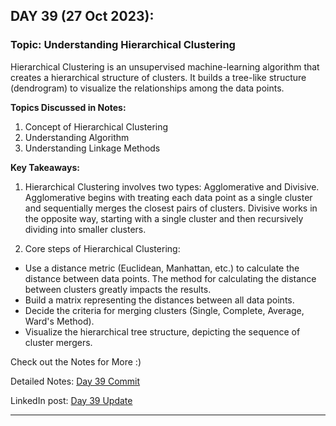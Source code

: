 
## **DAY 39 (27 Oct 2023):**
### Topic: Understanding Hierarchical Clustering

Hierarchical Clustering is an unsupervised machine-learning algorithm that creates a hierarchical structure of clusters. It builds a tree-like structure (dendrogram) to visualize the relationships among the data points.

**Topics Discussed in Notes:**
1. Concept of Hierarchical Clustering
2. Understanding Algorithm
3. Understanding Linkage Methods

**Key Takeaways:**
1. Hierarchical Clustering involves two types: Agglomerative and Divisive. Agglomerative begins with treating each data point as a single cluster and sequentially merges the closest pairs of clusters. Divisive works in the opposite way, starting with a single cluster and then recursively dividing into smaller clusters.

2. Core steps of Hierarchical Clustering:
- Use a distance metric (Euclidean, Manhattan, etc.) to calculate the distance between data points. The method for calculating the distance between clusters greatly impacts the results.
- Build a matrix representing the distances between all data points.
- Decide the criteria for merging clusters (Single, Complete, Average, Ward's Method).
- Visualize the hierarchical tree structure, depicting the sequence of cluster mergers.

Check out the Notes for More :)

Detailed Notes: [Day 39 Commit](https://github.com/ds-teja/100_Days_MLDL/tree/main/39.%20Day%2039%20-%20Understanding%20Hierarchical%20Clustering)

LinkedIn post: [Day 39 Update](https://www.linkedin.com/posts/ravi6123_understanding-hierarchical-clustering-activity-7123709489433772033-kEJf?utm_source=share&utm_medium=member_desktop)

---